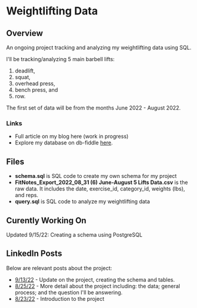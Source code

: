 # Weightlifting Data
## Overview
An ongoing project tracking and analyzing my weightlifting data using SQL. 

I'll be tracking/analyzing 5 main barbell lifts: 
1. deadlift, 
2. squat, 
3. overhead press,
4. bench press, and
5. row. 

The first set of data will be from the months June 2022 - August 2022. 

### Links
* Full article on my blog here (work in progress) 
* Explore my database on db-fiddle [here](https://www.db-fiddle.com/f/vSuQMqMWAtkJELP2gmPZNM/1).

## Files
* **schema.sql** is SQL code to create my own schema for my project
* **FitNotes_Export_2022_08_31 (6) June-August 5 Lifts Data.csv** is the raw data. It includes the date, exercise_id, category_id, weights (lbs), and reps.
* **query.sql** is SQL code to analyze my weightlifting data

## Curently Working On
Updated 9/15/22: Creating a schema using PostgreSQL

## LinkedIn Posts
Below are relevant posts about the project:
* [9/13/22](https://www.linkedin.com/posts/kellyjianadams_linkedinhardmode-dataanalytics-portfolioproject-activity-6975535427982123009-N1LJ?utm_source=share&utm_medium=member_desktop) - Update on the project, creating the schema and tables. 
* [8/25/22](https://www.linkedin.com/posts/kellyjianadams_linkedinhardmode-dataanalytics-personalproject-activity-6968651916721418241-mivC?utm_source=share&utm_medium=member_desktop) - More detail about the project including: the data; general process; and the question I'll be answering. 
* [8/23/22](https://www.linkedin.com/posts/kellyjianadams_linkedinhardmode-dataanalytics-personalproject-activity-6967908708555128832-lyLR?utm_source=share&utm_medium=member_desktop) - Introduction to the project

